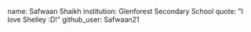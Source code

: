 name: Safwaan Shaikh
institution: Glenforest Secondary School
quote: "I love Shelley :D!"
github_user: Safwaan21
